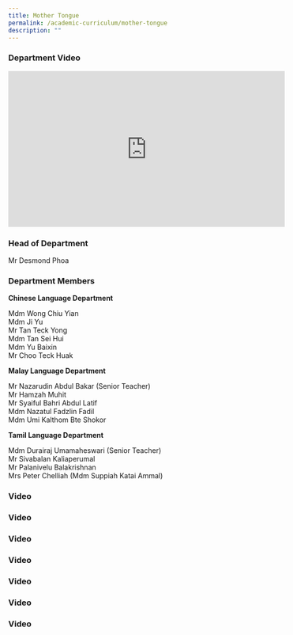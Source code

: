 ```yaml
---
title: Mother Tongue
permalink: /academic-curriculum/mother-tongue
description: ""
---
```

### Department Video

<div class="bp-youtube">

<iframe width="560" height="315" src="https://www.youtube.com/embed/IxSbpiGBt_o" title="YouTube video player" frameborder="0" allow="accelerometer; autoplay; clipboard-write; encrypted-media; gyroscope; picture-in-picture" allowfullscreen></iframe>

</div>

### Head of Department

Mr Desmond Phoa

### Department Members

**Chinese Language Department** <br>

Mdm Wong Chiu Yian <br>
Mdm Ji Yu  <br>
Mr Tan Teck Yong  <br>
Mdm Tan Sei Hui <br>
Mdm Yu Baixin <br>
Mr Choo Teck Huak

**Malay Language Department** <br>

Mr Nazarudin Abdul Bakar (Senior Teacher)  <br>
Mr Hamzah Muhit  <br>
Mr Syaiful Bahri Abdul Latif  <br>
Mdm Nazatul Fadzlin Fadil <br>
Mdm Umi Kalthom Bte Shokor <br>
 
**Tamil Language Department** <br>

Mdm Durairaj Umamaheswari (Senior Teacher)  <br>
Mr Sivabalan Kaliaperumal <br>
Mr Palanivelu Balakrishnan <br>
Mrs Peter Chelliah (Mdm Suppiah Katai Ammal)


### Video

### Video

### Video

### Video

### Video

### Video

### Video